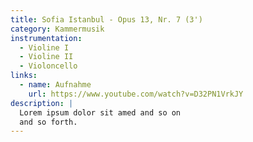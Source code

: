 ```yaml
---
title: Sofia Istanbul - Opus 13, Nr. 7 (3')
category: Kammermusik
instrumentation:
  - Violine I
  - Violine II
  - Violoncello
links:
  - name: Aufnahme
    url: https://www.youtube.com/watch?v=D32PN1VrkJY
description: |
  Lorem ipsum dolor sit amed and so on
  and so forth.
---
```

